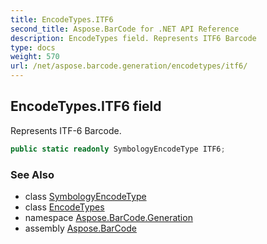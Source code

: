 ```yaml
---
title: EncodeTypes.ITF6
second_title: Aspose.BarCode for .NET API Reference
description: EncodeTypes field. Represents ITF6 Barcode
type: docs
weight: 570
url: /net/aspose.barcode.generation/encodetypes/itf6/
---
```

## EncodeTypes.ITF6 field

Represents ITF-6 Barcode.

```csharp
public static readonly SymbologyEncodeType ITF6;
```

### See Also

* class [SymbologyEncodeType](../../symbologyencodetype/)
* class [EncodeTypes](../)
* namespace [Aspose.BarCode.Generation](../../encodetypes/)
* assembly [Aspose.BarCode](../../../)


